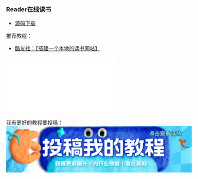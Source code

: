 ### Reader在线读书

* [源码下载](https://github.com/hectorqin/reader)

推荐教程：

* [酷友社：【搭建一个本地的读书网站】]( https://www.bilibili.com/video/BV1tt42157PH/?share_source=copy_web&vd_source=60661ff18afa37bbfca1f94f13563a45)

<iframe src="//player.bilibili.com/player.html?isOutside=true&aid=1801973138&bvid=BV1tt42157PH&cid=1475630058&p=1&autoplay=0" scrolling="no" border="0" frameborder="no" framespacing="0" allowfullscreen="true"></iframe>

我有更好的教程要投稿：
[![image](./picture/post.png)](/zh/guide/istore/software/post-my-tutorial.html)

